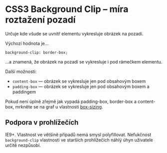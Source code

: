 CSS3 Background Clip – míra roztažení pozadí
============================================

Určuje kde všude se uvnitř elementu vykresluje obrázek na pozadí.

Výchozí hodnota je…

	background-clip: border-box;

…a znamená, že obrázek na pozadí se vykresluje i pod rámečkem elementu.

Další možnosti:

* 	`content-box` — obrázek se vykresluje jen pod obsahovým boxem
* 	`padding-box` — obrázek se vykresluje jen pod obsahovým boxem a paddingem

Pokud není úplně zřejmě jak vypadá padding-box, border-box a content-box, mrkněte se na graf u vlastnosti [box-sizing](css3-box-sizing.md).


Podpora v prohlížečích
----------------------

IE9+. Vlastnost ve většině případů nemá smysl polyfillovat. Nefukčnost `background-clip` vlastnosti ve starších prohlížečích náhlý úhyn uživatele určitě nezpůsobí.
